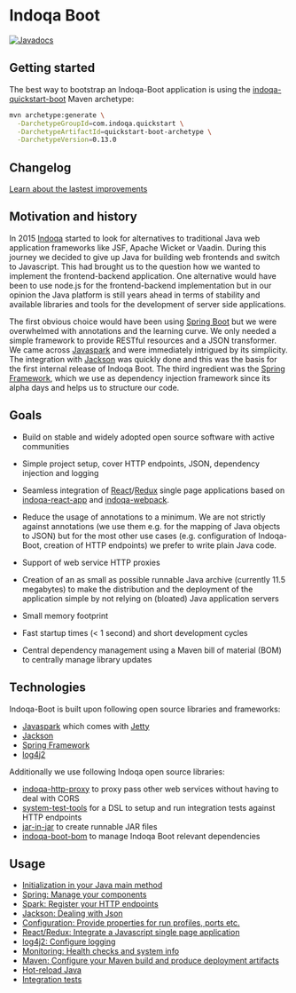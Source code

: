 # Indoqa Boot
[![Javadocs](https://www.javadoc.io/badge/com.indoqa/indoqa-boot.svg)](https://www.javadoc.io/doc/com.indoqa/indoqa-boot)

## Getting started

The best way to bootstrap an Indoqa-Boot application is using the [indoqa-quickstart-boot](https://github.com/Indoqa/indoqa-quickstart/tree/master/indoqa-quickstart-boot) Maven archetype:

```bash
mvn archetype:generate \
  -DarchetypeGroupId=com.indoqa.quickstart \
  -DarchetypeArtifactId=quickstart-boot-archetype \
  -DarchetypeVersion=0.13.0
```

## Changelog
[Learn about the lastest improvements](./CHANGELOG.md)

## Motivation and history

In 2015 [Indoqa](https://www.indoqa.com) started to look for alternatives to traditional Java web application frameworks like JSF, Apache Wicket or Vaadin. During this journey we decided to give up Java for building web frontends and switch to Javascript. This had brought us to the question how we wanted to implement the frontend-backend application. One alternative would have been to use node.js for the frontend-backend implementation but in our opinion the Java platform is still years ahead in terms of stability and available libraries and tools for the development of server side applications.

The first obvious choice would have been using [Spring Boot](https://projects.spring.io/spring-boot/) but we were overwhelmed with annotations and the learning curve. We only needed a simple framework to provide RESTful resources and a JSON transformer. We came across [Javaspark](http://sparkjava.com/) and were immediately intrigued by its simplicity. The integration with [Jackson](https://github.com/FasterXML/jackson) was quickly done and this was the basis for the first internal release of Indoqa Boot. The third ingredient was the [Spring Framework](https://projects.spring.io/spring-framework/), which we use as dependency injection framework since its alpha days and helps us to structure our code.

## Goals

 * Build on stable and widely adopted open source software with active communities

 * Simple project setup, cover HTTP endpoints, JSON, dependency injection and logging

 * Seamless integration of [React](https://facebook.github.io/react/)/[Redux](http://redux.js.org/) single page applications based on [indoqa-react-app](https://github.com/Indoqa/indoqa-react-app) and [indoqa-webpack](https://github.com/Indoqa/indoqa-webpack).

 * Reduce the usage of annotations to a minimum. We are not strictly against annotations (we use them e.g. for the mapping of Java objects to JSON) but for the most other use cases (e.g. configuration of Indoqa-Boot, creation of HTTP endpoints) we prefer to write plain Java code.

 * Support of web service HTTP proxies

 * Creation of an as small as possible runnable Java archive (currently 11.5 megabytes) to make the distribution and the deployment of the application simple by not relying on (bloated) Java application servers

 * Small memory footprint

 * Fast startup times (< 1 second) and short development cycles

 * Central dependency management using a Maven bill of material (BOM) to centrally manage library updates

## Technologies

Indoqa-Boot is built upon following open source libraries and frameworks:

 * [Javaspark](http://sparkjava.com/) which comes with [Jetty](http://www.eclipse.org/jetty/)
 * [Jackson](https://github.com/FasterXML/jackson)
 * [Spring Framework](https://projects.spring.io/spring-framework/)
 * [log4j2](https://logging.apache.org/log4j/2.x/)

 Additionally we use following Indoqa open source libraries:

 * [indoqa-http-proxy](https://github.com/Indoqa/http-proxy) to proxy pass other web services without having to deal with CORS
 * [system-test-tools](https://github.com/Indoqa/system-test-tools) for a DSL to setup and run integration tests against HTTP endpoints
 * [jar-in-jar](https://github.com/Indoqa/jar-in-jar) to create runnable JAR files
 * [indoqa-boot-bom](https://github.com/Indoqa/indoqa-boot-bom/blob/master/pom.xml) to manage Indoqa Boot relevant dependencies

## Usage

 * [Initialization in your Java main method](./docs/initialization-java-main.md)
 * [Spring: Manage your components](./docs/spring-manage-your-components.md)
 * [Spark: Register your HTTP endpoints](./docs/spark-register-http-endpoints.md)
 * [Jackson: Dealing with Json](./docs/jackson-dealing-with-json.md)
 * [Configuration: Provide properties for run profiles, ports etc.](./docs/configuration-provide-properties.md)
 * [React/Redux: Integrate a Javascript single page application](./docs/react-redux-single-page-application.md)
 * [log4j2: Configure logging]()
 * [Monitoring: Health checks and system info]()
 * [Maven: Configure your Maven build and produce deployment artifacts]()
 * [Hot-reload Java]()
 * [Integration tests]()
